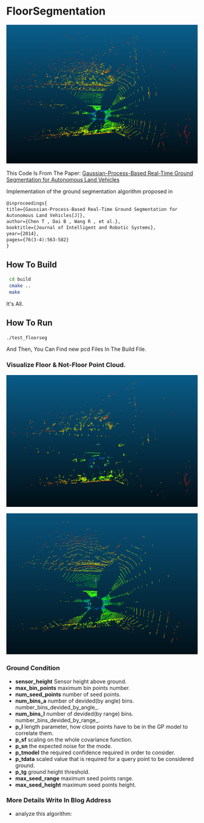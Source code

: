 # FloorSegmentation

![KITTI Point Cloud](image/0.png)

This Code Is From The Paper: [Gaussian-Process-Based Real-Time Ground Segmentation for Autonomous Land Vehicles](https://www.researchgate.net/publication/271739703_Gaussian-Process-Based_Real-Time_Ground_Segmentation_for_Autonomous_Land_Vehicles)

Implementation of the ground segmentation algorithm proposed in 
```
@inproceedings{ 
title={Gaussian-Process-Based Real-Time Ground Segmentation for Autonomous Land Vehicles[J]},
author={Chen T , Dai B , Wang R , et al.},
booktitle={Journal of Intelligent and Robotic Systems}, 
year={2014}, 
pages={76(3-4):563-582}
}
```

## How To Build 

```bash
 cd build 
 cmake ..
 make 

```

It's All.

## How To Run 

```bash
./test_floorseg 
```

And Then, You Can Find new pcd Files In The Build File.

### Visualize Floor & Not-Floor Point Cloud.

![Segmentation Floor Point Cloud](image/1.png)

![Segmentation No Floor Point Cloud](image/2.png)

### Ground Condition
- **sensor_height**  Sensor height above ground.
- **max_bin_points**  maximum bin points number.
- **num_seed_points**  number of seed points.
- **num_bins_a**  number of devided(by angle) bins. number_bins_devided_by_angle_.
- **num_bins_l**  number of devided(by range) bins. number_bins_devided_by_range_.
- **p_l**  length parameter, how close points have to be in the GP model to correlate them.
- **p_sf**  scaling on the whole covariance function.
- **p_sn**  the expected noise for the mode.
- **p_tmodel**  the required confidence required in order to consider.
- **p_tdata**  scaled value that is required for a query point to be considered ground.
- **p_tg**  ground height threshold.
- **max_seed_range**  maximum seed points range.
- **max_seed_height**  maximum seed points height.


### More Details Write In Blog Address

* analyze this algorithm: 